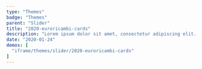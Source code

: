 ```yaml
---
type: "Themes"
badge: "Themes"
parent: "Slider"
title: "2020-euroricambi-cards"
description: "Lorem ipsum dolor sit amet, consectetur adipiscing elit. Nunc tempus laoreet leo sit amet iaculis."
date: "2020-01-24"
demos: [
  "iframe/themes/slider/2020-euroricambi-cards"
]
---
```

